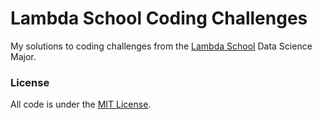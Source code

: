 # Lambda School Coding Challenges

My solutions to coding challenges from the [Lambda School](https://lambdaschool.com/) Data Science Major.

### License

All code is under the [MIT License](https://opensource.org/licenses/MIT).